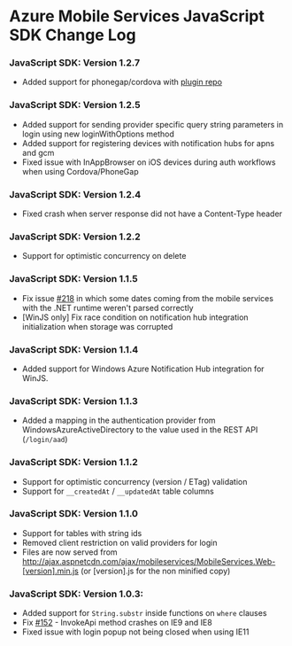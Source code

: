 # Azure Mobile Services JavaScript SDK Change Log

### JavaScript SDK: Version 1.2.7
- Added support for phonegap/cordova with [plugin repo](https://github.com/Azure/azure-mobile-services-cordova)

### JavaScript SDK: Version 1.2.5
- Added support for sending provider specific query string parameters in login using new loginWithOptions method
- Added support for registering devices with notification hubs for apns and gcm
- Fixed issue with InAppBrowser on iOS devices during auth workflows when using Cordova/PhoneGap

### JavaScript SDK: Version 1.2.4
- Fixed crash when server response did not have a Content-Type header

### JavaScript SDK: Version 1.2.2 
- Support for optimistic concurrency on delete

### JavaScript SDK: Version 1.1.5
- Fix issue [#218](https://github.com/WindowsAzure/azure-mobile-services/issues/218) in which some dates coming from the mobile services with the .NET runtime weren't parsed correctly
- [WinJS only] Fix race condition on notification hub integration initialization when storage was corrupted

### JavaScript SDK: Version 1.1.4
- Added support for Windows Azure Notification Hub integration for WinJS.

### JavaScript SDK: Version 1.1.3
- Added a mapping in the authentication provider from WindowsAzureActiveDirectory to the value used in the REST API (`/login/aad`)

### JavaScript SDK: Version 1.1.2
- Support for optimistic concurrency (version / ETag) validation
- Support for `__createdAt` / `__updatedAt` table columns

### JavaScript SDK: Version 1.1.0
- Support for tables with string ids
- Removed client restriction on valid providers for login
- Files are now served from http://ajax.aspnetcdn.com/ajax/mobileservices/MobileServices.Web-[version].min.js (or [version].js for the non minified copy)

### JavaScript SDK: Version 1.0.3:
- Added support for `String.substr` inside functions on `where` clauses
- Fix [#152](https://github.com/WindowsAzure/azure-mobile-services/issues/152) - InvokeApi method crashes on IE9 and IE8
- Fixed issue with login popup not being closed when using IE11
